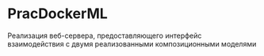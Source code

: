 # PracDockerML
Реализация веб-сервера, предоставляющего интерфейс взаимодействия с двумя реализованными композиционными моделями
